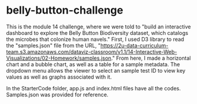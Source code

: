 # belly-button-challenge
This is the module 14 challenge, where we were told to "build an interactive dashboard to explore the Belly Button Biodiversity dataset, which catalogs the microbes that colonize human navels." First, I used D3 library to read the "samples.json" file from the URL, "https://2u-data-curriculum-team.s3.amazonaws.com/dataviz-classroom/v1.1/14-Interactive-Web-Visualizations/02-Homework/samples.json." From here, I made a horizontal chart and a bubble chart, as well as a table for a sample metadata. The dropdown menu allows the viewer to select an sample test ID to view key values as well as graphs associated with it.

In the StarterCode folder, app.js and index.html files have all the codes. Samples.json was provided for reference. 
